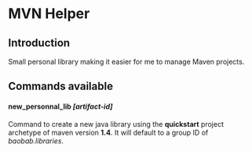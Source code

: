 # MVN Helper
## Introduction
Small personal library making it easier for me to manage Maven projects.
## Commands available
#### **new_personnal_lib** *[artifact-id]*
Command to create a new java library using the **quickstart** project archetype of maven version **1.4**. It will 
default to a group ID of *baobab.libraries*.
